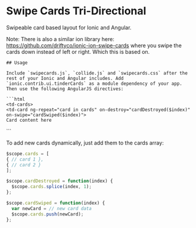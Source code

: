 Swipe Cards Tri-Directional
===================

Swipeable card based layout for Ionic and Angular. 

Note: There is also a similar ion library here: https://github.com/driftyco/ionic-ion-swipe-cards where you swipe the cards down instead of left or right. Which this is based on. 

<!-- [Demo](http://codepen.io/ionic/pen/nxEdH) -->

<!-- ## Install

    `bower install ionic-contrib-tinder-cards` -->

    ## Usage

    Include `swipecards.js`, `collide.js` and `swipecards.css` after the rest of your Ionic and Angular includes. Add `ionic.contrib.ui.tinderCards` as a module dependency of your app. Then use the following AngularJS directives:

    ```html
    <td-cards>
    <td-card ng-repeat="card in cards" on-destroy="cardDestroyed($index)" on-swipe="cardSwiped($index)">
    Card content here
</td-card>
</td-cards>
```

To add new cards dynamically, just add them to the cards array:

```javascript
$scope.cards = [
{ // card 1 },
{ // card 2 }
];

$scope.cardDestroyed = function(index) {
  $scope.cards.splice(index, 1);
};

$scope.cardSwiped = function(index) {
  var newCard = // new card data
  $scope.cards.push(newCard);
};
```



